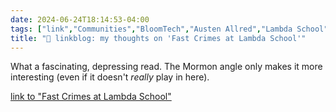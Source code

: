 ```yaml
---
date: 2024-06-24T18:14:53-04:00
tags: ["link","Communities","BloomTech","Austen Allred","Lambda School","coding bootcamps"]
title: "🔗 linkblog: my thoughts on 'Fast Crimes at Lambda School'"
---
```

What a fascinating, depressing read. The Mormon angle only makes it more interesting (even if it doesn't *really* play in here).

[link to "Fast Crimes at Lambda School"](https://www.sandofsky.com/lambda-school/)